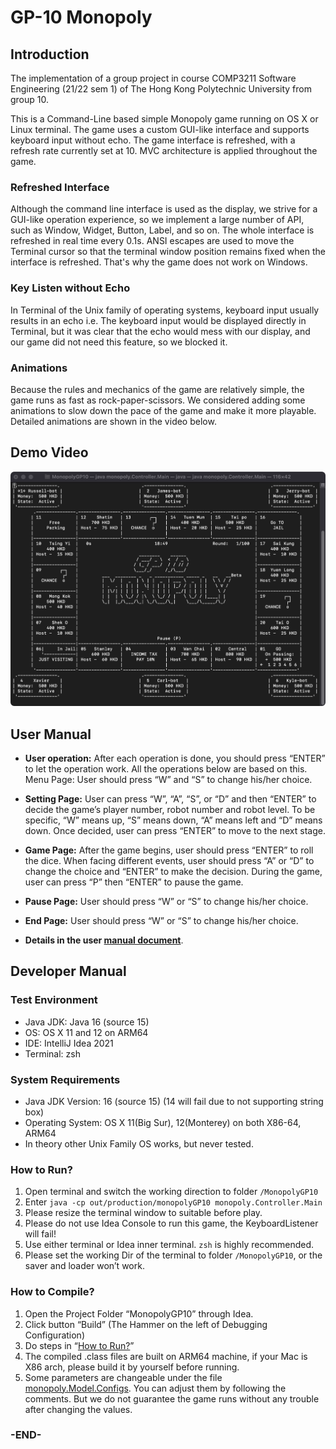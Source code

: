# GP-10 Monopoly
## Introduction
The implementation of a group project in course COMP3211 Software Engineering (21/22 sem 1) of The Hong Kong Polytechnic 
University from group 10.

This is a Command-Line based simple Monopoly game running on OS X or Linux terminal. The game uses a custom GUI-like 
interface and supports keyboard input without echo. The game interface is refreshed, with a refresh rate currently set 
at 10. MVC architecture is applied throughout the game.


### Refreshed Interface
Although the command line interface is used as the display, we strive for a GUI-like operation experience, so we 
implement a large number of API, such as Window, Widget, Button, Label, and so on. The whole interface
is refreshed in real time every 0.1s. ANSI escapes are used to move the Terminal cursor so that the terminal window 
position remains fixed when the interface is refreshed. That's why the game does not work on Windows.
### Key Listen without Echo
In Terminal of the Unix family of operating systems, keyboard input usually results in an echo i.e. The keyboard input
would be displayed directly in Terminal, but it was clear that the echo would mess with our display, and our game 
did not need this feature, so we blocked it.
### Animations
Because the rules and mechanics of the game are relatively simple, the game runs as fast as rock-paper-scissors. We 
considered adding some animations to slow down the pace of the game and make it more playable. Detailed animations are 
shown in the video below.

## Demo Video
[![Watch the video](images/gameboard.png)](https://www.youtube-nocookie.com/embed/D5y0iqo7b1o)

## User Manual
- **User operation:** After each operation is done, you should press “ENTER” to let the operation work. All the operations below are based on this. 
Menu Page: User should press “W” and “S” to change his/her choice.
- **Setting Page:** User can press “W”, “A”, “S”, or “D” and then “ENTER” to decide the game’s player number, robot number and robot level. To be specific, “W” means up, “S” means down, “A” means left and “D” means down. Once decided, user can press “ENTER” to move to the next stage.
- **Game Page:** After the game begins, user should press “ENTER” to roll the dice.
When facing different events, user should press “A” or “D” to change the choice and “ENTER” to make the decision.
During the game, user can press “P” then “ENTER” to pause the game.
- **Pause Page:** User should press “W” or “S” to change his/her choice.
- **End Page:** User should press “W” or “S” to change his/her choice.

- **Details in the user [manual document](User%20Manual.pdf)**.

## Developer Manual
### Test Environment
- Java JDK: Java 16 (source 15)
- OS: OS X 11 and 12 on ARM64
- IDE: IntelliJ Idea 2021
- Terminal: zsh

### System Requirements
- Java JDK Version: 16 (source 15) (14 will fail due to not supporting string box)
- Operating System: OS X 11(Big Sur), 12(Monterey) on both X86-64, ARM64 
- In theory other Unix Family OS works, but never tested.

### How to Run?
1. Open terminal and switch the working direction to folder `/MonopolyGP10`
2. Enter `java -cp out/production/monopolyGP10 monopoly.Controller.Main`
3. Please resize the terminal window to suitable before play.
4. Please do not use Idea Console to run this game, the KeyboardListener will fail!
5. Use either terminal or Idea inner terminal. `zsh` is highly recommended.
6. Please set the working Dir of the terminal to folder `/MonopolyGP10`, or the saver and loader won’t work.

### How to Compile?
1. Open the Project Folder “MonopolyGP10” through Idea.
2. Click button “Build” (The Hammer on the left of Debugging Configuration)
3. Do steps in “[How to Run?](#how-to-run)”
4. The compiled .class files are built on ARM64 machine, if your Mac is X86 arch, please build it 
by yourself before running.
5. Some parameters are changeable under the file [monopoly.Model.Configs](src/monopoly/Model/Configs.java). 
You can adjust them by following the comments. But we do not guarantee the game runs without any trouble after changing the values.

### -END-
